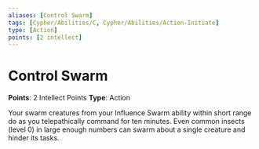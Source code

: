 ```yaml
---
aliases: [Control Swarm]
tags: [Cypher/Abilities/C, Cypher/Abilities/Action-Initiate]
type: [Action]
points: [2 intellect]
---
```


# Control Swarm

**Points**: 2 Intellect Points
**Type**: Action

Your swarm creatures from your Influence Swarm ability within short range do as you telepathically command for ten minutes. Even common insects (level 0) in large enough numbers can swarm about a single creature and hinder its tasks.
